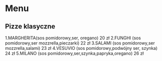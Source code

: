 # Menu

## Pizze klasyczne

<ing src ="img/pinar-kucuk-Ae7jQFDTPk4-unsplash.jpg" width=300 >

1.MARGHERITA(sos pomidorowy,ser, oregano) 20 zł
2.FUNGHI    (sos pomidorowy,ser mozzrella,pieczarki) 22 zł
3.SALAMI    (sos pomidorowy,ser mozzrella,salami) 23 zł
4.VESUVIO   (sos pomidorowy,podwójny ser, szynka) 24 zł
5.MILANO    (sos pomidorowy,ser,szynka,papryka,oregano) 26 zł
